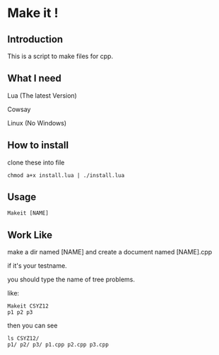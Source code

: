 # Make it !

## Introduction
This is a script to make files for cpp.

## What I need
Lua (The latest Version)

Cowsay

Linux (No Windows)


## How to install
clone these into file

```
chmod a+x install.lua | ./install.lua
```

## Usage
`Makeit [NAME]`

## Work Like
make a dir named [NAME] and create a document named [NAME].cpp

if it's your testname.

you should type the name of tree problems.

like:

```
Makeit CSYZ12
p1 p2 p3
```

then you can see 

```
ls CSYZ12/
p1/ p2/ p3/ p1.cpp p2.cpp p3.cpp
```
